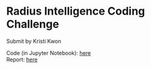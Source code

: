 # Radius Intelligence Coding Challenge  
Submit by Kristi Kwon  

Code (in Jupyter Notebook): [here](https://github.com/kristikwon/Radius_CC/Radius_Kristi_Kwon.ipynb)  
Report: [here](https://github.com/kristikwon/Radius_CC/Radius_Report_Kristi_Kwon.docx)  
